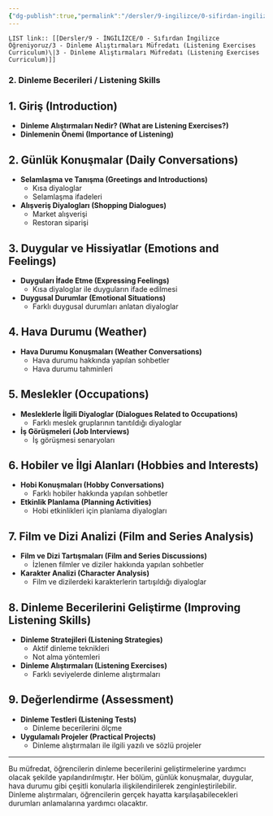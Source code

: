 ```yaml
---
{"dg-publish":true,"permalink":"/dersler/9-ingilizce/0-sifirdan-ingilizce-oegreniyoruz/3-dinleme-alistirmalari-muefredati-listening-exercises-curriculum/"}
---
```


`LIST link:: [[Dersler/9 - İNGİLİZCE/0 - Sıfırdan İngilizce Öğreniyoruz/3 - Dinleme Alıştırmaları Müfredatı (Listening Exercises Curriculum)\|3 - Dinleme Alıştırmaları Müfredatı (Listening Exercises Curriculum)]]
`
### 2. Dinleme Becerileri / Listening Skills

## 1. Giriş (Introduction)
- **Dinleme Alıştırmaları Nedir? (What are Listening Exercises?)**
- **Dinlemenin Önemi (Importance of Listening)**

## 2. Günlük Konuşmalar (Daily Conversations)
- **Selamlaşma ve Tanışma (Greetings and Introductions)**
  - Kısa diyaloglar
  - Selamlaşma ifadeleri
- **Alışveriş Diyalogları (Shopping Dialogues)**
  - Market alışverişi
  - Restoran siparişi

## 3. Duygular ve Hissiyatlar (Emotions and Feelings)
- **Duyguları İfade Etme (Expressing Feelings)**
  - Kısa diyaloglar ile duyguların ifade edilmesi
- **Duygusal Durumlar (Emotional Situations)**
  - Farklı duygusal durumları anlatan diyaloglar

## 4. Hava Durumu (Weather)
- **Hava Durumu Konuşmaları (Weather Conversations)**
  - Hava durumu hakkında yapılan sohbetler
  - Hava durumu tahminleri

## 5. Meslekler (Occupations)
- **Mesleklerle İlgili Diyaloglar (Dialogues Related to Occupations)**
  - Farklı meslek gruplarının tanıtıldığı diyaloglar
- **İş Görüşmeleri (Job Interviews)**
  - İş görüşmesi senaryoları

## 6. Hobiler ve İlgi Alanları (Hobbies and Interests)
- **Hobi Konuşmaları (Hobby Conversations)**
  - Farklı hobiler hakkında yapılan sohbetler
- **Etkinlik Planlama (Planning Activities)**
  - Hobi etkinlikleri için planlama diyalogları

## 7. Film ve Dizi Analizi (Film and Series Analysis)
- **Film ve Dizi Tartışmaları (Film and Series Discussions)**
  - İzlenen filmler ve diziler hakkında yapılan sohbetler
- **Karakter Analizi (Character Analysis)**
  - Film ve dizilerdeki karakterlerin tartışıldığı diyaloglar

## 8. Dinleme Becerilerini Geliştirme (Improving Listening Skills)
- **Dinleme Stratejileri (Listening Strategies)**
  - Aktif dinleme teknikleri
  - Not alma yöntemleri
- **Dinleme Alıştırmaları (Listening Exercises)**
  - Farklı seviyelerde dinleme alıştırmaları

## 9. Değerlendirme (Assessment)
- **Dinleme Testleri (Listening Tests)**
  - Dinleme becerilerini ölçme
- **Uygulamalı Projeler (Practical Projects)**
  - Dinleme alıştırmaları ile ilgili yazılı ve sözlü projeler

---

Bu müfredat, öğrencilerin dinleme becerilerini geliştirmelerine yardımcı olacak şekilde yapılandırılmıştır. Her bölüm, günlük konuşmalar, duygular, hava durumu gibi çeşitli konularla ilişkilendirilerek zenginleştirilebilir. Dinleme alıştırmaları, öğrencilerin gerçek hayatta karşılaşabilecekleri durumları anlamalarına yardımcı olacaktır.